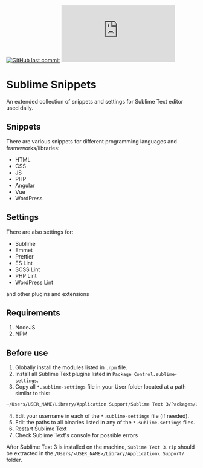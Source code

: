 [![GitHub last commit](https://img.shields.io/github/last-commit/scriptex/sublime-snippets.svg)](https://github.com/scriptex/sublime-snippets/commits/master)
[![Analytics](https://ga-beacon.appspot.com/UA-83446952-1/github.com/scriptex/sublime-snippets/README.md)](https://github.com/scriptex/sublime-snippets/)

# Sublime Snippets

An extended collection of snippets and settings for Sublime Text editor used daily.

## Snippets

There are various snippets for different programming languages and frameworks/libraries:

-   HTML
-   CSS
-   JS
-   PHP
-   Angular
-   Vue
-   WordPress

## Settings

There are also settings for:

-   Sublime
-   Emmet
-   Prettier
-   ES Lint
-   SCSS Lint
-   PHP Lint
-   WordPress Lint

and other plugins and extensions

## Requirements

1.  NodeJS
2.  NPM

## Before use

1.  Globally install the modules listed in `.npm` file.
2.  Install all Sublime Text plugins listed in `Package Control.sublime-settings`.
3.  Copy all `*.sublime-settings` file in your User folder located at a path similar to this:

```bash
~/Users/USER_NAME/Library/Application Support/Sublime Text 3/Packages/User
```

4.  Edit your username in each of the `*.sublime-settings` file (if needed).
5.  Edit the paths to all binaries listed in any of the `*.sublime-settings` files.
6.  Restart Sublime Text
7.  Check Sublime Text's console for possible errors

After Sublime Text 3 is installed on the machine, `Sublime Text 3.zip` should be extracted in the `/Users/<USER_NAME>/Library/Application\ Support/` folder.
